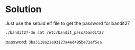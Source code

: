 # Solution

Just use the setuid elf file to get the password for bandit27

`./bandit27-do cat /etc/bandit_pass/bandit27`

password: `3ba3118a22e93127a4ed485be72ef5ea`